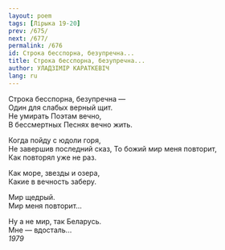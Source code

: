 ```yaml
---
layout: poem
tags: [Лірыка 19-20]
prev: /675/
next: /677/
permalink: /676
id: Строка бесспорна, безупречна...
title: Строка бесспорна, безупречна...
author: УЛАДЗІМІР КАРАТКЕВІЧ
lang: ru
---
```



Строка бесспорна, безупречна —  
Один для слабых верный щит.  
Не умирать Поэтам вечно,  
В бессмертных Песнях вечно жить.  

Когда пойду с юдоли горя,  
Не завершив последний сказ, 
То божий мир меня повторит,  
Как повторял уже не раз.  

Как море, звезды и озера,  
Какие в вечность заберу.  

Мир щедрый.  
Мир меня повторит...  

Ну а не мир, так Беларусь.  
Мне — вдосталь...  
*1979*  
